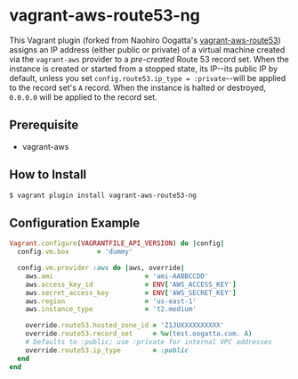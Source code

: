 vagrant-aws-route53-ng
======================

This Vagrant plugin (forked from Naohiro Oogatta's [vagrant-aws-route53](https://github.com/oogatta/vagrant-aws-route53)) assigns an IP address (either public or private) of a virtual machine created via the `vagrant-aws` provider to a _pre-created_ Route 53 record set. When the instance is created or started from a stopped state, its IP--its public IP by default, unless you set `config.route53.ip_type = :private`--will be applied to the record set's `A` record. When the instance is halted or destroyed, `0.0.0.0` will be applied to the record set.

## Prerequisite ##

* vagrant-aws

## How to Install ##

```zsh
$ vagrant plugin install vagrant-aws-route53-ng
```

## Configuration Example ##

```ruby
Vagrant.configure(VAGRANTFILE_API_VERSION) do |config|
  config.vm.box       = 'dummy'

  config.vm.provider :aws do |aws, override|
    aws.ami                       = 'ami-AABBCCDD'
    aws.access_key_id             = ENV['AWS_ACCESS_KEY']
    aws.secret_access_key         = ENV['AWS_SECRET_KEY']
    aws.region                    = 'us-east-1'
    aws.instance_type             = 't2.medium'

    override.route53.hosted_zone_id = 'Z1JUXXXXXXXXXX'
    override.route53.record_set     = %w(test.oogatta.com. A)
    # Defaults to :public; use :private for internal VPC addresses
    override.route53.ip_type        = :public 
  end
end
```
